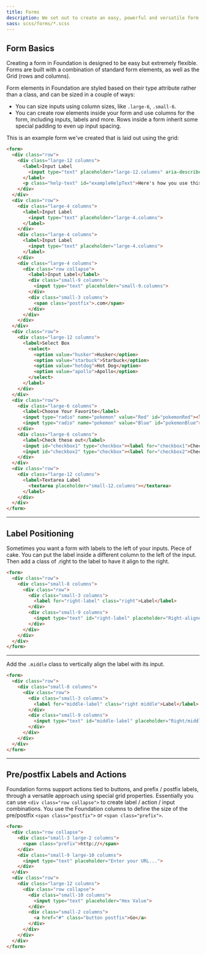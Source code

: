 ```yaml
---
title: Forms
description: We set out to create an easy, powerful and versatile form layout system. A combination of form styles and the Foundation grid means you can do almost anything.
sass: scss/forms/*.scss
---
```


## Form Basics

Creating a form in Foundation is designed to be easy but extremely flexible. Forms are built with a combination of standard form elements, as well as the Grid (rows and columns).

Form elements in Foundation are styled based on their type attribute rather than a class, and can be sized in a couple of ways:

- You can size inputs using column sizes, like `.large-6`, `.small-6`.
- You can create row elements inside your form and use columns for the form, including inputs, labels and more. Rows inside a form inherit some special padding to even up input spacing.

This is an example form we've created that is laid out using the grid:

```html
<form>
  <div class="row">
    <div class="large-12 columns">
      <label>Input Label
        <input type="text" placeholder="large-12.columns" aria-describedby="exampleHelpText">
      </label>
      <p class="help-text" id="exampleHelpText">Here's how you use this input field!</p>
    </div>
  </div>
  <div class="row">
    <div class="large-4 columns">
      <label>Input Label
        <input type="text" placeholder="large-4.columns">
      </label>
    </div>
    <div class="large-4 columns">
      <label>Input Label
        <input type="text" placeholder="large-4.columns">
      </label>
    </div>
    <div class="large-4 columns">
      <div class="row collapse">
        <label>Input Label</label>
        <div class="small-9 columns">
          <input type="text" placeholder="small-9.columns">
        </div>
        <div class="small-3 columns">
          <span class="postfix">.com</span>
        </div>
      </div>
    </div>
  </div>
  <div class="row">
    <div class="large-12 columns">
      <label>Select Box
        <select>
          <option value="husker">Husker</option>
          <option value="starbuck">Starbuck</option>
          <option value="hotdog">Hot Dog</option>
          <option value="apollo">Apollo</option>
        </select>
      </label>
    </div>
  </div>
  <div class="row">
    <div class="large-6 columns">
      <label>Choose Your Favorite</label>
      <input type="radio" name="pokemon" value="Red" id="pokemonRed"><label for="pokemonRed">Red</label>
      <input type="radio" name="pokemon" value="Blue" id="pokemonBlue"><label for="pokemonBlue">Blue</label>
    </div>
    <div class="large-6 columns">
      <label>Check these out</label>
      <input id="checkbox1" type="checkbox"><label for="checkbox1">Checkbox 1</label>
      <input id="checkbox2" type="checkbox"><label for="checkbox2">Checkbox 2</label>
    </div>
  </div>
  <div class="row">
    <div class="large-12 columns">
      <label>Textarea Label
        <textarea placeholder="small-12.columns"></textarea>
      </label>
    </div>
  </div>
</form>
```

---

## Label Positioning

Sometimes you want a form with labels to the left of your inputs. Piece of cake. You can put the label inside a different column to the left of the input. Then add a class of .right to the label to have it align to the right.

```html
<form>
  <div class="row">
    <div class="small-8 columns">
      <div class="row">
        <div class="small-3 columns">
          <label for="right-label" class="right">Label</label>
        </div>
        <div class="small-9 columns">
          <input type="text" id="right-label" placeholder="Right-aligned text input">
        </div>
      </div>
    </div>
  </div>
</form>
```

---

Add the `.middle` class to vertically align the label with its input.

```html
<form>
  <div class="row">
    <div class="small-8 columns">
      <div class="row">
        <div class="small-3 columns">
          <label for="middle-label" class="right middle">Label</label>
        </div>
        <div class="small-9 columns">
          <input type="text" id="middle-label" placeholder="Right/middle-aligned text input">
        </div>
      </div>
    </div>
  </div>
</form>
```

---

## Pre/postfix Labels and Actions

Foundation forms support actions tied to buttons, and prefix / postfix labels, through a versatile approach using special grid properties. Essentially you can use `<div class="row collapse">` to create label / action / input combinations. You use the Foundation columns to define the size of the pre/postfix `<span class="postfix">` or `<span class="prefix">`.

```html
<form>
  <div class="row collapse">
    <div class="small-3 large-2 columns">
      <span class="prefix">http://</span>
    </div>
    <div class="small-9 large-10 columns">
      <input type="text" placeholder="Enter your URL...">
    </div>
  </div>
  <div class="row">
    <div class="large-12 columns">
      <div class="row collapse">
        <div class="small-10 columns">
          <input type="text" placeholder="Hex Value">
        </div>
        <div class="small-2 columns">
          <a href="#" class="button postfix">Go</a>
        </div>
      </div>
    </div>
  </div>
</form>
```
